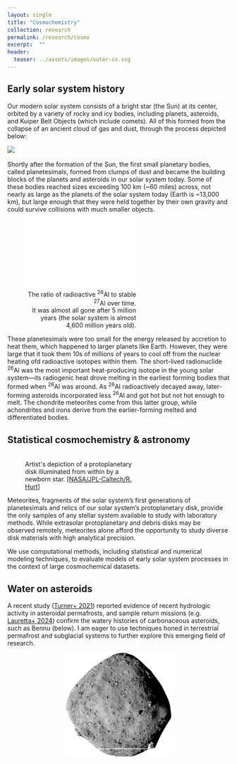 ```yaml
---
layout: single
title: "Cosmochemistry"
collection: research
permalink: /research/cosmo
excerpt:  ""
header: 
  teaser: ../assets/images/outer-ss.svg
---
```



## Early solar system history

Our modern solar system consists of a bright star (the Sun) at its center, orbited by a variety of rocky and icy bodies, including planets, asteroids, and Kuiper Belt Objects (which include comets). All of this formed from the collapse of an ancient cloud of gas and dust, through the process depicted below:

<img src="../assets/images/ss-fm.svg">

Shortly after the formation of the Sun, the first small planetary bodies, called planetesimals, formed from clumps of dust and became the building blocks of the planets and asteroids in our solar system today. Some of these bodies reached sizes exceeding 100 km (~60 miles) across, not nearly as large as the planets of the solar system today (Earth is ~13,000 km), but large enough that they were held together by their own gravity and could survive collisions with much smaller objects.


<figure style="width: 50%" class="align-right">
  <img src="../assets/images/26Al.svg" alt="">
  <figcaption style="text-align:right;"> The ratio of radioactive <sup>26</sup>Al to stable <sup>27</sup>Al over time. <br>It was almost all gone after 5 million years (the solar system is almost 4,600 million years old).</figcaption>
</figure> 
These planetesimals were too small for the energy released by accretion to heat them, which happened to larger planets like Earth. However, they were large that it took them 10s of millions of years to cool off from the nuclear heating ofd radioactive isotopes within them. The short-lived radionuclide <sup>26</sup>Al was the most important heat-producing isotope in the young solar system&mdash;its radiogenic heat drove melting in the earliest forming bodies that formed when <sup>26</sup>Al was around. As <sup>26</sup>Al radioactively decayed away, later-forming asteroids incorporated less <sup>26</sup>Al and got hot but not hot enough to melt. The chondrite meteorites come from this latter group, while achondrites and irons derive from the earlier-forming melted and differentiated bodies. 

## Statistical cosmochemistry & astronomy
<figure style="width: 50%" class="align-left">
  <img src="https://www.spitzer.caltech.edu/system/avm_images/binaries/1852/larger/ssc2007-14d.jpg?1603794901" alt="">
  <figcaption>Artist's depiction of a protoplanetary disk illuminated from within by a newborn star. [<a href="https://www.spitzer.caltech.edu/image/ssc2007-14d-planet-forming-disk-around-a-baby-star">NASA/JPL-Caltech/R. Hurt</a>]</figcaption>
</figure> 
Meteorites, fragments of the solar system’s first generations of planetesimals and relics of our solar system’s protoplanetary disk, provide the only samples of any stellar system available to study with laboratory methods. 
While extrasolar protoplanetary and debris disks may be observed remotely, meteorites alone afford the opportunity to study diverse disk materials with high analytical precision. 

We use computational methods, including statistical and numerical modeling techniques, to evaluate models of early solar system processes in the context of large cosmochemical datasets. 

## Water on asteroids

A recent study ([Turner+ 2021](https://doi.org/10.1126/science.abc8116)) reported evidence of recent hydrologic activity in asteroidal permafrosts, and sample return missions (e.g. [Lauretta+ 2024](https://doi-org.trinity.idm.oclc.org/10.1111/maps.14227)) confirm the watery histories of carbonaceous asteroids, such as Bennu (below). I am eager to use techniques honed in terrestrial permafrost and subglacial systems to further explore this emerging field of research.

<img src="/assets/images/bennu-scale.png" style="    display: block;margin-left: auto;margin-right: auto;" width="50%" alt="Dark gray oblong body of rubble with 500 m scale-bar spanning its diameter." caption="Carbonaceous asteroid 101955 Bennu, as observed by the OSIRIS-REx mission.">